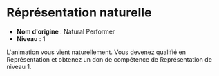 # Réprésentation naturelle

 * **Nom d'origine** : Natural Performer
 * **Niveau** : 1


<p><span id="ctl00_MainContent_DetailedOutput">L'animation vous vient naturellement. Vous devenez qualifié en Représentation et obtenez un don de compétence de Représentation de niveau 1.&nbsp;</span></p>
